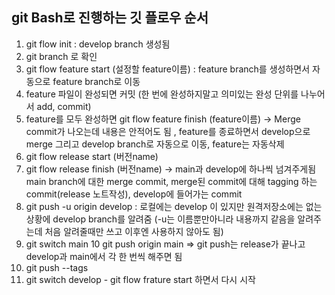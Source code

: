 ## git Bash로 진행하는 깃 플로우 순서
1. git flow init : develop branch 생성됨
2. git branch 로 확인
3. git flow feature start (설정할 feature이름) : feature branch를 생성하면서 자동으로 feature branch로 이동
4. feature 파일이 완성되면 커밋 (한 번에 완성하지말고 의미있는 완성 단위를 나누어서 add, commit)
5. feature를 모두 완성하면 git flow feature finish (feature이름)  -> Merge commit가 나오는데 내용은 안적어도 됨 , 
feature를 종료하면서 develop으로 merge 그리고 develop branch로 자동으로 이동, feature는 자동삭제
6. git flow release start (버전name)
7. git flow release finish (버전name) -> main과 develop에 하나씩 넘겨주게됨
main branch에 대한 merge commit, merge된 commit에 대해 tagging 하는 commit(release 노트작성), develop에 들어가는 commit
8. git push -u origin develop : 로컬에는 develop 이 있지만 원격저장소에는 없는 상황에 develop branch를 알려줌 (-u는 이름뿐만아니라 내용까지 같음을 알려주는데 처음 알려줄때만 쓰고 이후엔 사용하지 않아도 됨)
9. git switch main
10 git push origin main
=> git push는 release가 끝나고 develop과 main에서 각 한 번씩 해주면 됨
11. git push --tags
12. git switch develop - git flow frature start 하면서 다시 시작
